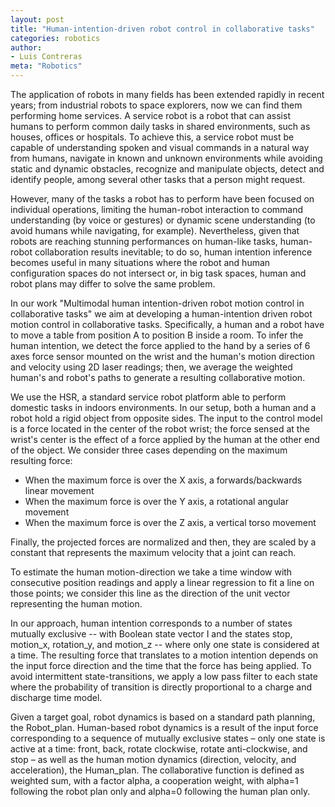```yaml
---
layout: post
title: "Human-intention-driven robot control in collaborative tasks"
categories: robotics
author:
- Luis Contreras
meta: "Robotics"
---
```


The application of robots in many fields has been extended rapidly in recent years; from industrial robots to space explorers, now we can find them performing home services.  A service robot is a robot that can assist humans to perform common daily tasks in shared environments, such as houses, offices or hospitals. To achieve this, a service robot must be capable of understanding spoken and visual commands in a natural way from humans, navigate in known and unknown environments while avoiding static and dynamic obstacles, recognize and manipulate objects, detect and identify people, among several other tasks that a person might request. 

However, many of the tasks a robot has to perform have been focused on individual operations, limiting the human-robot interaction to command understanding (by voice or gestures) or dynamic scene understanding (to avoid humans while navigating, for example). Nevertheless, given that robots are reaching stunning performances on human-like tasks, human-robot collaboration results inevitable; to do so, human intention inference becomes useful in many situations where the robot and human configuration spaces do not intersect or, in big task spaces, human and robot plans may differ to solve the same problem.

In our work "Multimodal human intention-driven robot motion control in collaborative tasks" we aim at developing a human-intention driven robot motion control in collaborative tasks. Specifically, a human and a robot have to move a table from position A to position B inside a room. To infer the human intention, we detect the force applied to the hand by a series of 6 axes force sensor mounted on the wrist and the human's motion direction and velocity using 2D laser readings; then, we average the weighted human's and robot's paths to generate a resulting collaborative motion.

We use the HSR, a standard service robot platform able to perform domestic tasks in indoors environments. In our setup, both a human and a robot hold a rigid object from opposite sides. The input to the control model is a force located in the center of the robot wrist; the force sensed at the wrist's center is the effect of a force applied by the human at the other end of the object. We consider three cases depending on the maximum resulting force:

* When the maximum force is over the X axis, a forwards/backwards linear movement 
* When the maximum force is over the Y axis, a rotational angular movement
* When the maximum force is over the Z axis, a vertical torso movement

Finally, the projected forces are normalized and then, they are scaled by a constant  that represents the maximum velocity that a joint can reach.

To estimate the human motion-direction we take a time window with consecutive position readings and apply a linear regression to fit a line on those points; we consider this line as the direction of the unit vector representing the human motion.

In our approach, human intention corresponds to a number of states mutually exclusive -- with Boolean state vector I and the states stop, motion_x, rotation_y, and motion_z -- where only one state is considered at a time. The resulting force that translates to a motion intention depends on the input force direction and the time that the force has being applied. To avoid intermittent state-transitions, we apply a low pass filter to each state where the probability of transition is directly proportional to a charge and discharge time model.

Given a target goal, robot dynamics is based on a standard path planning, the Robot_plan. Human-based robot dynamics is a result of the input force corresponding to a sequence of mutually exclusive states – only one state is active at a time: front, back, rotate clockwise, rotate anti-clockwise, and stop – as well as the human motion dynamics (direction, velocity, and acceleration), the Human_plan. The collaborative function is defined as weighted sum, with a factor alpha, a cooperation weight, with alpha=1 following the robot plan only and alpha=0 following the human plan only.
